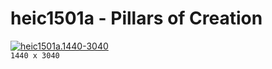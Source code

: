 # heic1501a - Pillars of Creation
[![heic1501a.1440-3040](./heic1501a.1440-3040.png)](./heic1501a.1440-3040.png)  
`1440 x 3040`  
